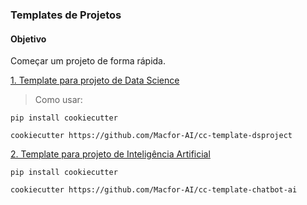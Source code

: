 ### Templates de Projetos

#### Objetivo

Começar um projeto de forma rápida.

[1. Template para projeto de Data Science](https://github.com/Macfor-AI/cc-template-dsproject)

> Como usar:

```
pip install cookiecutter
```

```
cookiecutter https://github.com/Macfor-AI/cc-template-dsproject
```

[2. Template para projeto de Inteligência Artificial](https://github.com/Macfor-AI/cc-template-chatbot-ai)

```
pip install cookiecutter
```

```
cookiecutter https://github.com/Macfor-AI/cc-template-chatbot-ai

